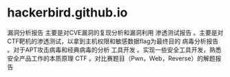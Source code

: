 # hackerbird.github.io
漏洞分析报告
主要是对CVE漏洞的复现分析和漏洞利用
渗透测试报告
    。主要是对CTF靶机的渗透测试，以拿到主机权限和敏感数据flag为最终目的
病毒分析报告
    。对于APT攻击病毒和经典病毒的分析
工具开发
    。实现一些安全工具开发，熟悉安全产品工作的本质原理
CTF
    。对比赛题目（Pwn，Web，Reverse）的解题报告
